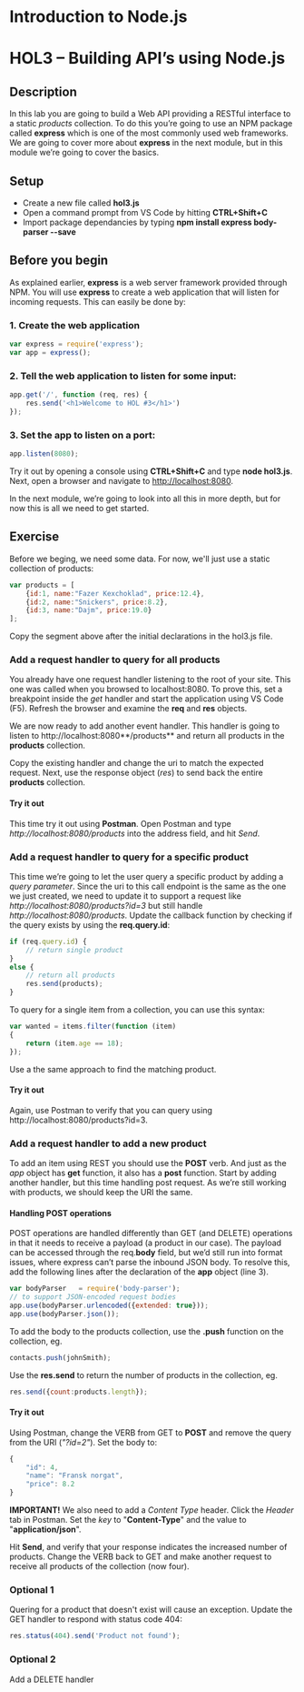 # Introduction to Node.js
# HOL3 – Building API’s using Node.js
## Description
In this lab you are going to build a Web API providing a RESTful interface to a static *products* collection. To do this you’re going to use an NPM package called **express** which is one of the most commonly used web frameworks. We are going to cover more about **express** in the next module, but in this module we’re going to cover the basics.
## Setup
* Create a new file called **hol3.js**
* Open a command prompt from VS Code by hitting **CTRL+Shift+C**
* Import package dependancies by typing **npm install express body-parser --save**

## Before you begin
As explained earlier, **express** is a web server framework provided through NPM. You will use **express** to create a web application that will listen for incoming requests. This can easily be done by:
### 1.	Create the web application
```js
var express = require('express');
var app = express();
```
### 2.	Tell the web application to listen for some input:
```js
app.get('/', function (req, res) {
    res.send('<h1>Welcome to HOL #3</h1>')
});
```
### 3.	Set the app to listen on a port:
```js
app.listen(8080);
```
Try it out by opening a console using **CTRL+Shift+C** and type **node hol3.js**. Next, open a browser and navigate to [http://localhost:8080](http://localhost:8080).

In the next module, we’re going to look into all this in more depth, but for now this is all we need to get started.

## Exercise
Before we beging, we need some data. For now, we'll just use a static collection of products:
```js
var products = [
    {id:1, name:"Fazer Kexchoklad", price:12.4},
    {id:2, name:"Snickers", price:8.2},
    {id:3, name:"Dajm", price:19.0}
];
```
Copy the segment above after the initial declarations in the hol3.js file.

### Add a request handler to query for all products
You already have one request handler listening to the root of your site. This one was called when you browsed to localhost:8080. To prove this, set a breakpoint inside the *get* handler and start the application using VS Code (F5). Refresh the browser and examine the **req** and **res** objects.

We are now ready to add another event handler. This handler is going to listen to http://localhost:8080**/products** and return all products in the **products** collection. 

Copy the existing handler and change the uri to match the expected request.
Next, use the response object (*res*) to send back the entire **products** collection.

#### Try it out
This time try it out using **Postman**. Open Postman and type *http://localhost:8080/products* into the address field, and hit *Send*.

### Add a request handler to query for a specific product
This time we’re going to let the user query a specific product by adding a *query parameter*. Since the uri to this call endpoint is the same as the one we just created, we need to update it to support a request like *http://localhost:8080/products?id=3* but still handle *http://localhost:8080/products*. 
Update the callback function by checking if the query exists by using the **req.query.id**:
```js
if (req.query.id) {
    // return single product
}
else {
    // return all products
    res.send(products);
}
```
To query for a single item from a collection, you can use this syntax:
```js
var wanted = items.filter(function (item)
{
    return (item.age == 18);
});
```
Use a the same approach to find the matching product.

#### Try it out
Again, use Postman to verify that you can query using http://localhost:8080/products?id=3.

### Add a request handler to add a new product
To add an item using REST you should use the **POST** verb. And just as the *app* object has **get** function, it also has a **post** function. 
Start by adding another handler, but this time handling post request. As we’re still working with products, we should keep the URI the same.
#### Handling POST operations
POST operations are handled differently than GET (and DELETE) operations in that it needs to receive a payload (a product in our case). The payload can be accessed through the req.**body** field, but we’d still run into format issues, where express can’t parse the inbound JSON body. To resolve this, add the following lines after the declaration of the **app** object (line 3).

```js
var bodyParser   = require('body-parser');
// to support JSON-encoded request bodies
app.use(bodyParser.urlencoded({extended: true}));
app.use(bodyParser.json());
```
To add the body to the products collection, use the **.push** function on the collection, eg.
```js
contacts.push(johnSmith);
```
Use the **res.send** to return the number of products in the collection, eg.
```js
res.send({count:products.length});
```

#### Try it out
Using Postman, change the VERB from GET to **POST** and remove the query from the URI (*"?id=2"*). Set the body to:
```js
{
    "id": 4,
    "name": "Fransk norgat",
    "price": 8.2
}
```
**IMPORTANT!** We also need to add a *Content Type* header. Click the *Header* tab in Postman. Set the *key* to "**Content-Type**" and the value to "**application/json**".

Hit **Send**, and verify that your response indicates the increased number of products. Change the VERB back to GET and make another request to receive all products of the collection (now four). 

### Optional 1
Quering for a product that doesn't exist will cause an exception. Update the GET handler to respond with status code 404:
```js
res.status(404).send('Product not found');
```
### Optional 2
Add a DELETE handler 
